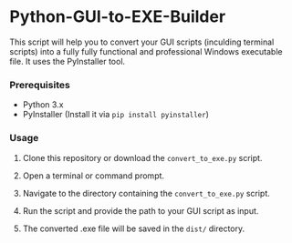 # Python-GUI-to-EXE-Builder
This script will help you to convert your GUI scripts (inculding terminal scripts) into a fully fully functional and professional Windows executable file. It uses the PyInstaller tool.

### Prerequisites

- Python 3.x
- PyInstaller (Install it via `pip install pyinstaller`)

### Usage

1. Clone this repository or download the `convert_to_exe.py` script.

2. Open a terminal or command prompt.

3. Navigate to the directory containing the `convert_to_exe.py` script.

4. Run the script and provide the path to your GUI script as input.

5. The converted .exe file will be saved in the `dist/` directory.

